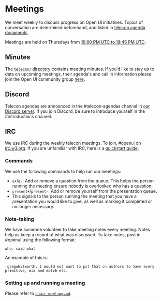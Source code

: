 # Meetings

We meet weekly to discuss progress on Open UI initiatives. Topics of
conversation are determined beforehand, and listed in
[telecon agenda documents](https://github.com/openui/open-ui/tree/main/meetings/telecon).

Meetings are held on Thursdays from [19:00 PM UTC to 19:45 PM UTC](https://www.worldtimebuddy.com/).

## Minutes

The [`telecon/` directory](https://github.com/openui/open-ui/tree/main/meetings/telecon) contains meeting minutes. If you'd like to stay up to date on upcoming
meetings, their agenda's and call in information please join the Open UI community group [here](https://www.w3.org/community/open-ui/).

## Discord

Telecon agendas are announced in the #telecon-agendas channel in [our Discord
server](https://discord.com/invite/DEWjhSw). If you join Discord, be sure to introduce
yourself in the #introductions channel.

## IRC

We use IRC during the weekly telecon meetings. To join, #openui on
[irc.w3.org](http://irc.w3.org/). If you are unfamiliar with IRC, here is a
[quickstart guide](https://opensource.com/article/16/6/irc-quickstart-guide).

### Commands

We use the following commands to help run our meetings:

- `q+`/`q-`: Add or remove a question from the queue. This helps the person
running the meeting ensure nobody is overlooked who has a question.
- `present+`/`present-`: Add or remove yourself from the presentation queue.
- This signals to the person running the meeting that you have a presentation
    you would like to give, as well as marking it completed or no longer
    necessary.

### Note-taking

We have someone volunteer to take meeting notes every meeting. Notes help us
keep a record of what was discussed. To take notes, post in #openui using the following format:

```
who: said what
```

An example of this is:

```
 gregwhitworth: I would not want to put that on authors to have every primitive, mix and match etc.
```

### Setting up and running a meeting

Please refer to [`chair-meeting.md`](https://github.com/openui/open-ui/blob/master/meetings/telecon/chair-meeting.md).
